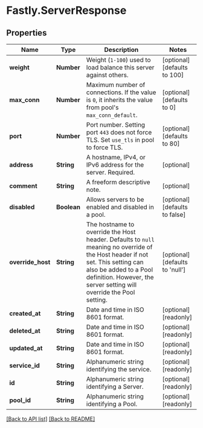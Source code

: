 # Fastly.ServerResponse

## Properties

Name | Type | Description | Notes
------------ | ------------- | ------------- | -------------
**weight** | **Number** | Weight (`1-100`) used to load balance this server against others. | [optional]  [defaults to 100]
**max_conn** | **Number** | Maximum number of connections. If the value is `0`, it inherits the value from pool&#39;s `max_conn_default`. | [optional]  [defaults to 0]
**port** | **Number** | Port number. Setting port `443` does not force TLS. Set `use_tls` in pool to force TLS. | [optional]  [defaults to 80]
**address** | **String** | A hostname, IPv4, or IPv6 address for the server. Required. | [optional] 
**comment** | **String** | A freeform descriptive note. | [optional] 
**disabled** | **Boolean** | Allows servers to be enabled and disabled in a pool. | [optional]  [defaults to false]
**override_host** | **String** | The hostname to override the Host header. Defaults to `null` meaning no override of the Host header if not set. This setting can also be added to a Pool definition. However, the server setting will override the Pool setting. | [optional]  [defaults to 'null']
**created_at** | **String** | Date and time in ISO 8601 format. | [optional] [readonly] 
**deleted_at** | **String** | Date and time in ISO 8601 format. | [optional] [readonly] 
**updated_at** | **String** | Date and time in ISO 8601 format. | [optional] [readonly] 
**service_id** | **String** | Alphanumeric string identifying the service. | [optional] [readonly] 
**id** | **String** | Alphanumeric string identifying a Server. | [optional] [readonly] 
**pool_id** | **String** | Alphanumeric string identifying a Pool. | [optional] [readonly] 


[[Back to API list]](../../README.md#endpoints) [[Back to README]](../../README.md)
